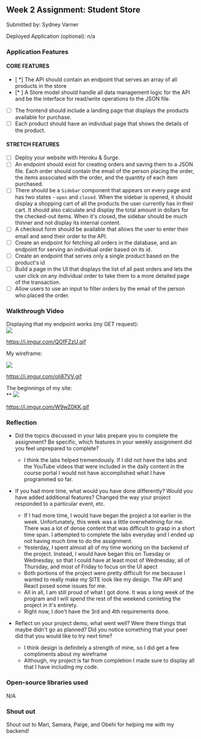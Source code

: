 ## Week 2 Assignment: Student Store

Submitted by: Sydney Varner

Deployed Application (optional): n/a

### Application Features

#### CORE FEATURES

- [ *] The API should contain an endpoint that serves an array of all products in the store
- [* ] A Store model should handle all data management logic for the API and be the interface for read/write operations to the JSON file.
- [ ] The frontend should include a landing page that displays the products available for purchase.
- [ ] Each product should have an individual page that shows the details of the product.

#### STRETCH FEATURES

- [ ] Deploy your website with Heroku & Surge. 
- [ ] An endpoint should exist for creating orders and saving them to a JSON file. Each order should contain the email of the person placing the order, the items associated with the order, and the quantity of each item purchased.
- [ ] There should be a `Sidebar` component that appears on every page and has two states - `open` and `closed`. When the sidebar is opened, it should display a shopping cart of all the products the user currently has in their cart. It should also calculate and display the total amount in dollars for the checked-out items. When it's closed, the sidebar should be much thinner and not display its internal content.
- [ ] A checkout form should be available that allows the user to enter their email and send their order to the API.
- [ ] Create an endpoint for fetching all orders in the database, and an endpoint for serving an individual order based on its id.
- [ ] Create an endpoint that serves only a single product based on the product's id
- [ ] Build a page in the UI that displays the list of all past orders and lets the user click on any individual order to take them to a more detailed page of the transaction.
- [ ] Allow users to use an input to filter orders by the email of the person who placed the order.

### Walkthrough Video

Displaying that my endpoint works (my GET request):             
![](https://i.imgur.com/QOfFZzU.gif)

https://i.imgur.com/QOfFZzU.gif

My wireframe:                                          

![](https://i.imgur.com/oIi87VV.gif)

https://i.imgur.com/oIi87VV.gif

The beginnings of my site:                                        
**
![](https://i.imgur.com/W9wZ0KK.gif)

https://i.imgur.com/W9wZ0KK.gif


### Reflection

* Did the topics discussed in your labs prepare you to complete the assignment? Be specific, which features in your weekly assignment did you feel unprepared to complete?
    - I think the labs helped tremendously. If I did not have the labs and the YouTube videos that were included in the daily content in the course portal I would not have accomplished what I have programmed so far.

* If you had more time, what would you have done differently? Would you have added additional features? Changed the way your project responded to a particular event, etc.
  
    - If I had more time, I would have began the project a lot earlier in the week. Unfortunately, this week was a little overwhelming for me. There was a lot of dense content that was difficult to grasp in a short time span. I attempted to complete the labs everyday and I ended up not having much time to do the assignment.
    - Yesterday, I spent almost all of my time working on the backend of the project. Instead, I would have began this on Tuesday or Wednesday, so that I could have at least most of Wednesday, all of Thursday, and most of Friday to focus on the UI apect
    - Both portions of the project were pretty difficult for me because I wanted to really make my SITE look like my design. The API and React posed some issues for me.
    - All in all, I am still proud of what I got done. It was a long week of the program and I will spend the rest of the weekend comleting the project in it's entirety.
    - Right now, I don't have the 3rd and 4th requirements done. 

* Reflect on your project demo, what went well? Were there things that maybe didn't go as planned? Did you notice something that your peer did that you would like to try next time?

    - I think design is definitely a strength of mine, so I did get a few compliments about my wireframe
    - Although, my project is far from completion I made sure to display all that I have including my code.

### Open-source libraries used

N/A

### Shout out

Shout out to Mari, Samara, Paige, and Obehi for helping me with my backend!
